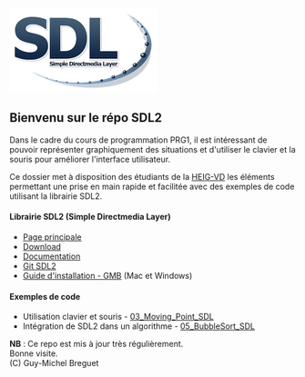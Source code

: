 ![SDL2](_images/SDL2_260x150.png)

## Bienvenu sur le répo SDL2
Dans le cadre du cours de programmation PRG1, il est intéressant de pouvoir représenter graphiquement des situations et d'utiliser le clavier et la souris pour améliorer l'interface utilisateur.

Ce dossier met à disposition des étudiants de la [HEIG-VD](https://heig-vd.ch) les éléments permettant une prise en main rapide et facilitée avec des exemples de code utilisant la librairie SDL2.

#### Librairie SDL2 (Simple Directmedia Layer)
   - [Page principale](https://www.libsdl.org)
   - [Download](https://github.com/libsdl-org/SDL/releases)
   - [Documentation](https://wiki.libsdl.org/SDL2)
   - [Git SDL2](https://github.com/libsdl-org)
   - [Guide d'installation - GMB](https://github.com/gmbreguet/PRG1_DEMO/blob/main/Complements/SDL2/PRG1%20-%20SDL2%20-%20Installation%20v3.pdf) (Mac et Windows)

#### Exemples de code
   - Utilisation clavier et souris - [03_Moving_Point_SDL](https://github.com/gmbreguet/PRG1_DEMO/tree/main/Complements/SDL2/03_Moving_Point_SDL)
   - Intégration de SDL2 dans un algorithme - [05_BubbleSort_SDL](https://github.com/gmbreguet/PRG1_DEMO/tree/main/Complements/SDL2/05_BubbleSort_SDL)

**NB** : Ce repo est mis à jour très régulièrement.</br>
Bonne visite.</br>
(C) Guy-Michel Breguet
